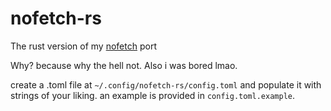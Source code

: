 # nofetch-rs

The rust version of my [nofetch](https://github.com/Beacroxx/nofetch) port

Why? because why the hell not. Also i was bored lmao.

create a .toml file at `~/.config/nofetch-rs/config.toml` and populate it with strings of your liking. an example is provided in `config.toml.example`.
